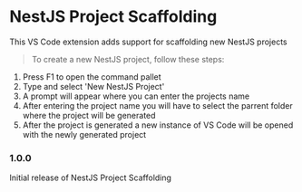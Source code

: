 # NestJS Project Scaffolding

This VS Code extension adds support for scaffolding new NestJS projects

>To create a new NestJS project, follow these steps:

1. Press F1 to open the command pallet
2. Type and select 'New NestJS Project'
3. A prompt will appear where you can enter the projects name
4. After entering the project name you will have to select the parrent folder where the project will be generated
5. After the project is generated a new instance of VS Code will be opened with the newly generated project

### 1.0.0

Initial release of NestJS Project Scaffolding

